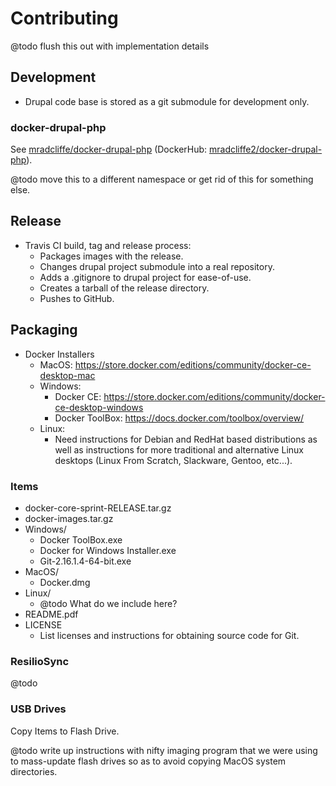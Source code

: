 # Contributing

@todo flush this out with implementation details

## Development

* Drupal code base is stored as a git submodule for development only.

### docker-drupal-php

See [mradcliffe/docker-drupal-php](https://github.com/mradcliffe/docker-drupal-php) (DockerHub:  [mradcliffe2/docker-drupal-php](https://dockerhub.com/mradcliffe2/docker-drupal-php)).

@todo move this to a different namespace or get rid of this for something else.

## Release

* Travis CI build, tag and release process:
   * Packages images with the release.
   * Changes drupal project submodule into a real repository.
   * Adds a .gitignore to drupal project for ease-of-use.
   * Creates a tarball of the release directory.
   * Pushes to GitHub.

## Packaging

* Docker Installers
   * MacOS: https://store.docker.com/editions/community/docker-ce-desktop-mac
   * Windows:
      * Docker CE: https://store.docker.com/editions/community/docker-ce-desktop-windows
      * Docker ToolBox: https://docs.docker.com/toolbox/overview/
   * Linux:
      * Need instructions for Debian and RedHat based distributions as well as instructions for more traditional and alternative Linux desktops (Linux From Scratch, Slackware, Gentoo, etc...).

### Items

* docker-core-sprint-RELEASE.tar.gz
* docker-images.tar.gz
* Windows/
   * Docker ToolBox.exe
   * Docker for Windows Installer.exe
   * Git-2.16.1.4-64-bit.exe
* MacOS/
   * Docker.dmg
* Linux/
   * @todo What do we include here?
* README.pdf
* LICENSE
   * List licenses and instructions for obtaining source code for Git.


### ResilioSync

@todo

### USB Drives

Copy Items to Flash Drive.

@todo write up instructions with nifty imaging program that we were using to mass-update flash drives so as to avoid copying MacOS system directories.

